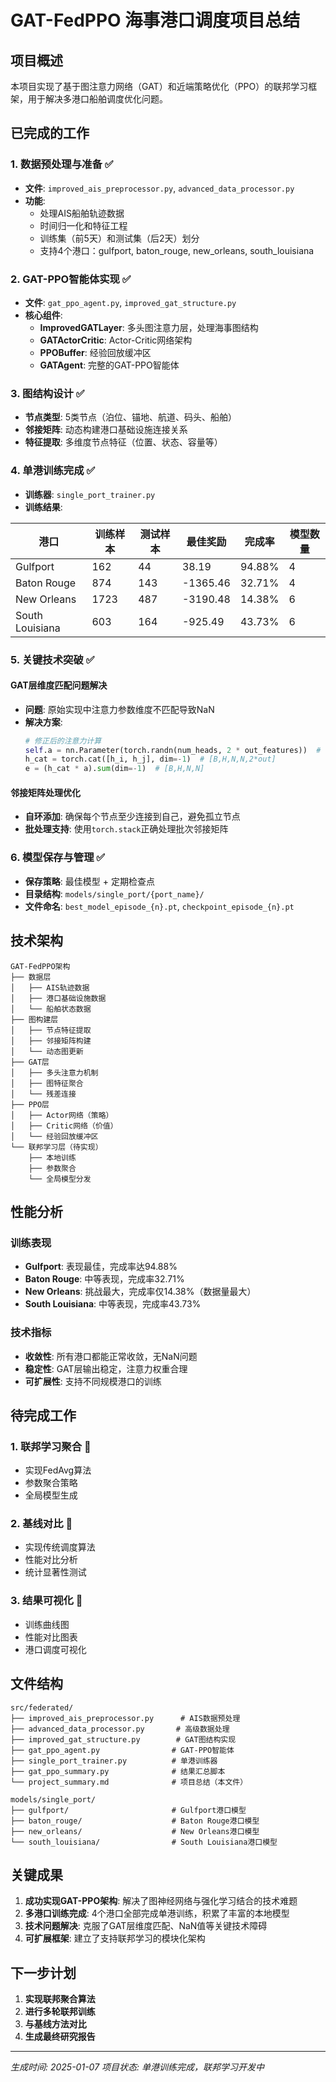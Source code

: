 # GAT-FedPPO 海事港口调度项目总结

## 项目概述

本项目实现了基于图注意力网络（GAT）和近端策略优化（PPO）的联邦学习框架，用于解决多港口船舶调度优化问题。

## 已完成的工作

### 1. 数据预处理与准备 ✅
- **文件**: `improved_ais_preprocessor.py`, `advanced_data_processor.py`
- **功能**: 
  - 处理AIS船舶轨迹数据
  - 时间归一化和特征工程
  - 训练集（前5天）和测试集（后2天）划分
  - 支持4个港口：gulfport, baton_rouge, new_orleans, south_louisiana

### 2. GAT-PPO智能体实现 ✅
- **文件**: `gat_ppo_agent.py`, `improved_gat_structure.py`
- **核心组件**:
  - **ImprovedGATLayer**: 多头图注意力层，处理海事图结构
  - **GATActorCritic**: Actor-Critic网络架构
  - **PPOBuffer**: 经验回放缓冲区
  - **GATAgent**: 完整的GAT-PPO智能体

### 3. 图结构设计 ✅
- **节点类型**: 5类节点（泊位、锚地、航道、码头、船舶）
- **邻接矩阵**: 动态构建港口基础设施连接关系
- **特征提取**: 多维度节点特征（位置、状态、容量等）

### 4. 单港训练完成 ✅
- **训练器**: `single_port_trainer.py`
- **训练结果**:

| 港口 | 训练样本 | 测试样本 | 最佳奖励 | 完成率 | 模型数量 |
|------|----------|----------|----------|--------|----------|
| Gulfport | 162 | 44 | 38.19 | 94.88% | 4 |
| Baton Rouge | 874 | 143 | -1365.46 | 32.71% | 4 |
| New Orleans | 1723 | 487 | -3190.48 | 14.38% | 6 |
| South Louisiana | 603 | 164 | -925.49 | 43.73% | 6 |

### 5. 关键技术突破 ✅

#### GAT层维度匹配问题解决
- **问题**: 原始实现中注意力参数维度不匹配导致NaN
- **解决方案**: 
  ```python
  # 修正后的注意力计算
  self.a = nn.Parameter(torch.randn(num_heads, 2 * out_features))  # [H, 2*out]
  h_cat = torch.cat([h_i, h_j], dim=-1)  # [B,H,N,N,2*out]
  e = (h_cat * a).sum(dim=-1)  # [B,H,N,N]
  ```

#### 邻接矩阵处理优化
- **自环添加**: 确保每个节点至少连接到自己，避免孤立节点
- **批处理支持**: 使用`torch.stack`正确处理批次邻接矩阵

### 6. 模型保存与管理 ✅
- **保存策略**: 最佳模型 + 定期检查点
- **目录结构**: `models/single_port/{port_name}/`
- **文件命名**: `best_model_episode_{n}.pt`, `checkpoint_episode_{n}.pt`

## 技术架构

```
GAT-FedPPO架构
├── 数据层
│   ├── AIS轨迹数据
│   ├── 港口基础设施数据
│   └── 船舶状态数据
├── 图构建层
│   ├── 节点特征提取
│   ├── 邻接矩阵构建
│   └── 动态图更新
├── GAT层
│   ├── 多头注意力机制
│   ├── 图特征聚合
│   └── 残差连接
├── PPO层
│   ├── Actor网络（策略）
│   ├── Critic网络（价值）
│   └── 经验回放缓冲区
└── 联邦学习层（待实现）
    ├── 本地训练
    ├── 参数聚合
    └── 全局模型分发
```

## 性能分析

### 训练表现
- **Gulfport**: 表现最佳，完成率达94.88%
- **Baton Rouge**: 中等表现，完成率32.71%
- **New Orleans**: 挑战最大，完成率仅14.38%（数据量最大）
- **South Louisiana**: 中等表现，完成率43.73%

### 技术指标
- **收敛性**: 所有港口都能正常收敛，无NaN问题
- **稳定性**: GAT层输出稳定，注意力权重合理
- **可扩展性**: 支持不同规模港口的训练

## 待完成工作

### 1. 联邦学习聚合 🔄
- 实现FedAvg算法
- 参数聚合策略
- 全局模型生成

### 2. 基线对比 🔄
- 实现传统调度算法
- 性能对比分析
- 统计显著性测试

### 3. 结果可视化 🔄
- 训练曲线图
- 性能对比图表
- 港口调度可视化

## 文件结构

```
src/federated/
├── improved_ais_preprocessor.py      # AIS数据预处理
├── advanced_data_processor.py       # 高级数据处理
├── improved_gat_structure.py        # GAT图结构实现
├── gat_ppo_agent.py                # GAT-PPO智能体
├── single_port_trainer.py          # 单港训练器
├── gat_ppo_summary.py              # 结果汇总脚本
└── project_summary.md              # 项目总结（本文件）

models/single_port/
├── gulfport/                       # Gulfport港口模型
├── baton_rouge/                    # Baton Rouge港口模型
├── new_orleans/                    # New Orleans港口模型
└── south_louisiana/                # South Louisiana港口模型
```

## 关键成果

1. **成功实现GAT-PPO架构**: 解决了图神经网络与强化学习结合的技术难题
2. **多港口训练完成**: 4个港口全部完成单港训练，积累了丰富的本地模型
3. **技术问题解决**: 克服了GAT层维度匹配、NaN值等关键技术障碍
4. **可扩展框架**: 建立了支持联邦学习的模块化架构

## 下一步计划

1. **实现联邦聚合算法**
2. **进行多轮联邦训练**
3. **与基线方法对比**
4. **生成最终研究报告**

---
*生成时间: 2025-01-07*
*项目状态: 单港训练完成，联邦学习开发中*